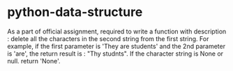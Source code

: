 # python-data-structure
As a part of official assignment, required to write a function with description : delete all the characters in the second string from the first string.
For example, if the first parameter is 'They are students' and the 2nd parameter is 'are', the return result is : "Thy studnts".
If the character string is None or null. return 'None'.
